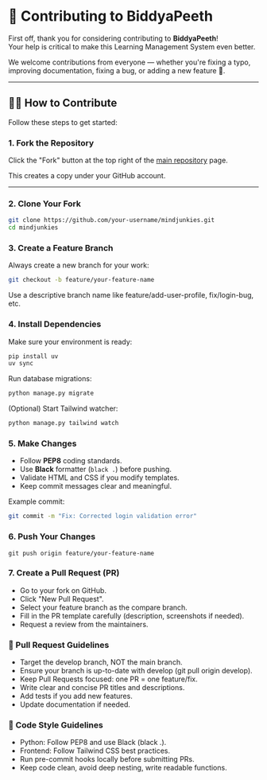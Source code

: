# 🤝 Contributing to BiddyaPeeth

First off, thank you for considering contributing to **BiddyaPeeth**!  
Your help is critical to make this Learning Management System even better.

We welcome contributions from everyone — whether you're fixing a typo, improving documentation, fixing a bug, or adding a new feature 🚀.

---

## 🧑‍💻 How to Contribute

Follow these steps to get started:

### 1. Fork the Repository

Click the "Fork" button at the top right of the [main repository](https://github.com/Learnathon-By-Geeky-Solutions/mindjunkies) page.

This creates a copy under your GitHub account.

---

### 2. Clone Your Fork

```bash
git clone https://github.com/your-username/mindjunkies.git
cd mindjunkies
```


### 3. Create a Feature Branch
Always create a new branch for your work:

```bash
git checkout -b feature/your-feature-name
```
Use a descriptive branch name like feature/add-user-profile, fix/login-bug, etc.

### 4. Install Dependencies
Make sure your environment is ready:
```bash
pip install uv
uv sync
```
Run database migrations:

```bash
python manage.py migrate
```

(Optional) Start Tailwind watcher:
```bash
python manage.py tailwind watch
```


### 5. Make Changes

- Follow **PEP8** coding standards.
- Use **Black** formatter (`black .`) before pushing.
- Validate HTML and CSS if you modify templates.
- Keep commit messages clear and meaningful.

Example commit:

```bash
git commit -m "Fix: Corrected login validation error"
```

### 6. Push Your Changes
```
git push origin feature/your-feature-name
```
### 7. Create a Pull Request (PR)
- Go to your fork on GitHub.
- Click "New Pull Request".
- Select your feature branch as the compare branch.
- Fill in the PR template carefully (description, screenshots if needed).
- Request a review from the maintainers.


### 📜 Pull Request Guidelines
- Target the develop branch, NOT the main branch.
- Ensure your branch is up-to-date with develop (git pull origin develop).
- Keep Pull Requests focused: one PR = one feature/fix.
- Write clear and concise PR titles and descriptions.
- Add tests if you add new features.
- Update documentation if needed.


### 🧹 Code Style Guidelines
- Python: Follow PEP8 and use Black (black .).
- Frontend: Follow Tailwind CSS best practices.
- Run pre-commit hooks locally before submitting PRs. 
- Keep code clean, avoid deep nesting, write readable functions.
